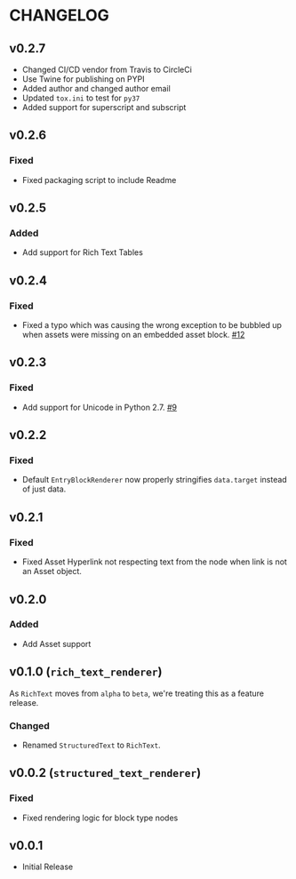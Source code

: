 # CHANGELOG

## v0.2.7
* Changed CI/CD vendor from Travis to CircleCi
* Use Twine for publishing on PYPI
* Added author and changed author email
* Updated `tox.ini` to test for `py37`
* Added support for superscript and subscript

## v0.2.6
### Fixed
* Fixed packaging script to include Readme

## v0.2.5
### Added
* Add support for Rich Text Tables

## v0.2.4
### Fixed
* Fixed a typo which was causing the wrong exception to be bubbled up when assets were missing on an embedded asset block. [#12](https://github.com/contentful/rich-text-renderer.py/pull/12)

## v0.2.3
### Fixed
* Add support for Unicode in Python 2.7. [#9](https://github.com/contentful/rich-text-renderer.py/issues/9)

## v0.2.2
### Fixed
* Default `EntryBlockRenderer` now properly stringifies `data.target` instead of just data.

## v0.2.1

### Fixed
* Fixed Asset Hyperlink not respecting text from the node when link is not an Asset object.

## v0.2.0

### Added
* Add Asset support

## v0.1.0 (`rich_text_renderer`)

As `RichText` moves from `alpha` to `beta`, we're treating this as a feature release.

### Changed
* Renamed `StructuredText` to `RichText`.

## v0.0.2 (`structured_text_renderer`)

### Fixed
* Fixed rendering logic for block type nodes

## v0.0.1

* Initial Release
